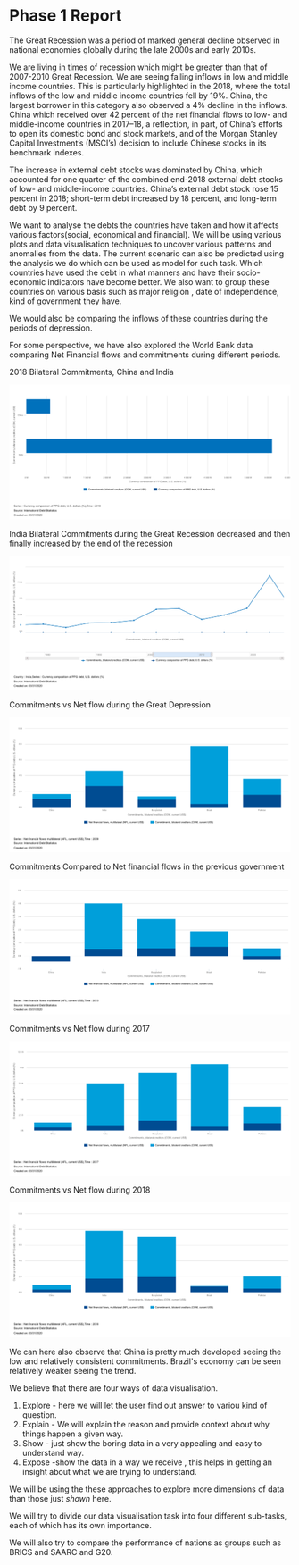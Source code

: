 # Phase 1 Report

The Great Recession was a period of marked general decline observed in national economies globally during the late 2000s and early 2010s.

We are living in times of recession which might be greater than that of 2007-2010 Great Recession. We are seeing falling inflows in low and middle income countries. This is particularly highlighted in the 2018, where the total inflows of the low and middle income countries fell by 19%. China, the largest borrower in this category also observed a 4% decline in the inflows. China which received over 42 percent of the net financial flows to low- and middle-income countries in 2017–18, a reflection, in part, of China’s efforts to open its domestic bond and stock markets, and of the Morgan Stanley Capital Investment’s (MSCI’s) decision to include Chinese stocks in its benchmark indexes.

The increase in external debt stocks was dominated by China, which accounted for one quarter of the combined end-2018 external debt stocks of low- and middle-income countries. China’s external debt stock rose 15 percent in 2018; short-term debt increased by 18 percent, and long-term debt by 9 percent.

We want to analyse the debts the countries have taken and how it affects various factors(social, economical and financial). We will be using various plots and data visualisation techniques to uncover various patterns and anomalies from the data. The current scenario can also be predicted using the analysis we do which can be used as model for such task. Which countries have used the debt in what manners and have their socio-economic indicators have become better.  We also want to group these countries on various basis such as major religion , date of independence, kind of government they have.



We would also be comparing the inflows of these countries during the periods of depression.



For some perspective, we have also explored the World Bank data comparing Net Financial flows and commitments during different periods.

2018 Bilateral Commitments, China and India

![](MyChart.png)

India Bilateral Commitments during the Great Recession decreased and then finally increased by the end of the recession

![](MyChart(1).png)

Commitments vs Net flow during the Great Depression

![](MyChart(4).png)

Commitments Compared to Net financial flows in the previous government

![](MyChart(3).png)

Commitments vs Net flow during 2017

![](MyChart(6).png)

Commitments vs Net flow during 2018

![](MyChart(5).png)

We can here also observe that China is pretty much developed seeing the low and relatively consistent commitments. Brazil's economy can be seen relatively weaker seeing the trend.

We believe that there are four ways of data visualisation.

1. Explore - here we will let the user find out answer to variou kind of question.
2. Explain - We will explain the reason and provide context about why things happen a given way.
3. Show - just show the boring data in a very appealing and easy to understand way.
4. Expose -show the data in a way we receive , this helps in getting an insight about what we are trying to understand.

We will be using the these approaches to explore more dimensions of data than those just *shown* here.

We will try to divide our data visualisation task into four different sub-tasks, each of which has its own importance.

We will also try to compare the performance of nations as groups such as BRICS and SAARC and G20.